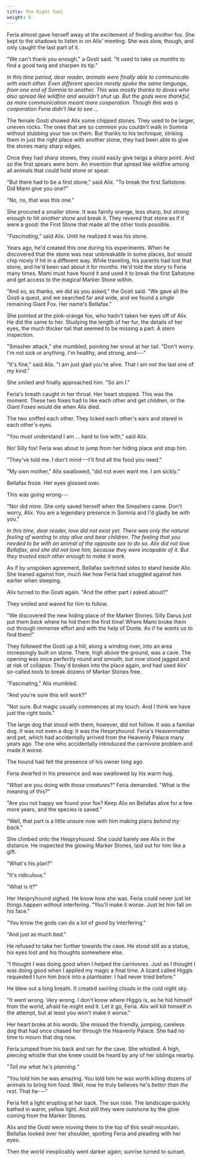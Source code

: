 ```yaml
---
title: The Right Tool
weight: 8
---
```

Feria almost gave herself away at the excitement of finding another fox. She kept to the shadows to listen in on Alix' meeting. She was slow, though, and only caught the last part of it.

"We can't thank you enough," a Gosti said. "It used to take us _months_ to find a good twig and sharpen its tip."

_In this time period, dear reader, animals were finally able to communicate with each other. Even different species mostly spoke the same language, from one end of Somnia to another. This was mostly thanks to doves who also spread like wildfire and wouldn't shut up. But the gods were thankful, as more communication meant more cooperation. Though this was a cooperation Feria didn't like to see ..._

The female Gosti showed Alix some chipped stones. They used to be larger, uneven rocks. The ones that are so common you couldn't walk in Somnia without stubbing your toe on them. But thanks to his technique, striking them in just the right place with another stone, they had been able to give the stones many sharp edges.

Once they had sharp stones, they could easily give twigs a sharp point. And so the first spears were born. An invention that spread like wildfire among all animals that could hold stone or spear.

"But there had to be a first stone," said Alix. "To break the first Saltstone. Did Mami give you one?"

"No, no, that was this one." 

She procured a smaller stone. It was faintly orange, less sharp, but strong enough to hit _another_ stone and break it. They revered that stone as if it were a good: the First Stone that made all the other tools possible.

"_Fascinating_," said Alix. Until he realized it was _his_ stone. 

Years ago, he'd created this one during his experiments. When he discovered that the stone was near unbreakable in some places, but would chip nicely if hit in a different way. While traveling, his parents had lost that stone, and he'd been sad about it for months. He'd told the story to Feria many times. Mami must have found it and used it to break the first Saltstone and get access to the magical Marker Stone within.

"And so, as thanks, we did as you asked," the Gosti said. "We gave all the Gosti a quest, and we searched far and wide, and we found a _single_ remaining Giant Fox. Her name's Bellafax."

She pointed at the pink-orange fox, who hadn't taken her eyes off of Alix. He did the same to her. Studying the length of her fur, the details of her eyes, the much thicker tail that seemed to be missing a part. A stern inspection.

"Smasher attack," she mumbled, pointing her snout at her tail. "Don't worry. I'm not sick or anything. I'm healthy, and strong, and---"

"It's fine," said Alix. "I am just glad you're alive. That I am not the last one of my kind."

She smiled and finally approached him. "So am I."

Feria's breath caught in her throat. Her heart stopped. This was the moment. These two foxes had to like each other and get children, or the Giant Foxes would die when Alix died.

The two sniffed each other. They licked each other's ears and stared in each other's eyes.

"You must understand I am ... hard to live with," said Alix.

No! Silly fox! Feria was about to jump from her hiding place and stop him.

"They've told me. I don't mind---I'll find all the food you need."

"My own mother," Alix swallowed, "did not even want me. I am sickly."

Bellafax froze. Her eyes glossed over. 

This was going wrong---

"Nor did mine. She only saved herself when the Smashers came. Don't worry, Alix. You are a legendary presence in Somnia and I'd gladly be with you."

_In this time, dear reader, love did not exist yet. There was only the natural feeling of wanting to stay alive and bear children. The feeling that you needed to be with an animal of the opposite sex to do so. Alix did not love Bellafax, and she did not love him, because they were incapable of it. But they trusted each other enough to make it work._

As if by unspoken agreement, Bellafax switched sides to stand beside Alix. She leaned against him, much like how Feria had snuggled against him earlier when sleeping.

Alix turned to the Gosti again. "And the other part I asked about?" 

They smiled and waved for him to follow. 

"We discovered the new hiding place of the Marker Stones. Silly Darus just put them _back_ where he hid them the first time! Where Mami broke them out through immense effort and with the help of Donte. As if he _wants_ us to find them!"

They followed the Gosti up a hill, along a winding river, into an area increasingly built on stone. There, high above the ground, was a cave. The opening was once perfectly round and smooth, but now stood jagged and at risk of collapse. They'd broken into the place again, and had used Alix' so-called _tools_ to break dozens of Marker Stones free.

"Fascinating," Alix mumbled.

"And you're sure this will work?"

"Not sure. But magic usually commences at my touch. And I think we have just the right tools."

The large dog that stood with them, however, did not follow. It was a familiar dog. It was not even a dog: it was the Hespryhound. Feria's Heavenmatter and pet, which had accidentally arrived from the Heavenly Palace many years ago. The one who accidentally introduced the carnivore problem and made it worse. 

The hound had felt the presence of his owner long ago.

Feria dwarfed in his presence and was swallowed by his warm hug.

"_What_ are you doing with _those creatures_?" Feria demanded. "What is the meaning of this?"

"Are you not happy we found your fox? Keep Alix en Bellafax alive for a few more years, and the species is saved."

"Well, that part is a little unsure now with him making plans _behind my back_." 

She climbed onto the Hespryhound. She could barely see Alix in the distance. He inspected the glowing Marker Stones, laid out for him like a gift.

"What's his plan?"

"It's ridiculous."

"What is it?"

Her Hespryhound sighed. He know how she was. Feria could never just let things happen without interfering. "You'll make it worse. Just let him fall on his face."

"You know the gods can do a lot of _good_ by interfering."

"And just as much _bad_." 

He refused to take her further towards the cave. He stood still as a statue, his eyes lost and his thoughts somewhere else.

"I thought I was doing good when I helped the carnivores. Just as I thought I was doing good when I applied my magic a final time. A lizard called Higgis requested I turn him _back_ into a planteater. I had never tried before."

He blew out a long breath. It created swirling clouds in the cold night sky.

"It went wrong. Very wrong. I don't know where Higgis is, as he hid himself from the world, afraid he might end it. Let it go, Feria. Alix will kill himself in the attempt, but at least you won't make it worse."

Her heart broke at his words. She missed the friendly, jumping, careless dog that had once chased her through the Heavenly Palace. She had no time to mourn that dog now.

Feria jumped from his back and ran for the cave. She whistled. A high, piercing whistle that she knew could be heard by any of her siblings nearby. 

"_Tell me what he's planning._"

"You told him he was amazing. You told him he was worth killing dozens of animals to bring him food. Well, now he truly believes he's _better than the rest_. That he---"

Feria felt a light erupting at her back. The sun rose. The landscape quickly bathed in warm, yellow light. And still they were outshone by the glow coming from the Marker Stones.

Alix and the Gosti were moving them to the top of this small mountain. Bellafax looked over her shoulder, spotting Feria and pleading with her eyes.

Then the world inexplicably went darker again; sunrise turned to sunset.